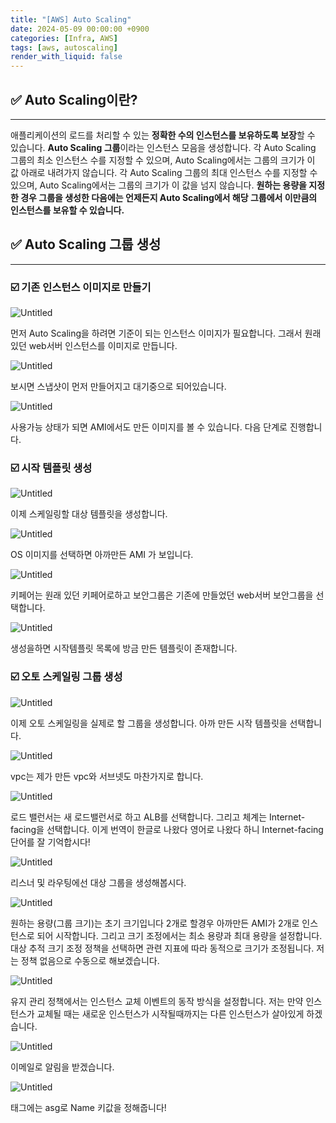 ```yaml
---
title: "[AWS] Auto Scaling"
date: 2024-05-09 00:00:00 +0900
categories: [Infra, AWS]
tags: [aws, autoscaling]
render_with_liquid: false
---
```


## ✅ Auto Scaling이란?

---

애플리케이션의 로드를 처리할 수 있는 **정확한 수의 인스턴스를 보유하도록 보장**할 수 있습니다. **Auto Scaling 그룹**이라는 인스턴스 모음을 생성합니다. 각 Auto Scaling 그룹의 최소 인스턴스 수를 지정할 수 있으며, Auto Scaling에서는 그룹의 크기가 이 값 아래로 내려가지 않습니다. 각 Auto Scaling 그룹의 최대 인스턴스 수를 지정할 수 있으며, Auto Scaling에서는 그룹의 크기가 이 값을 넘지 않습니다. **원하는 용량을 지정한 경우 그룹을 생성한 다음에는 언제든지 Auto Scaling에서 해당 그룹에서 이만큼의 인스턴스를 보유할 수 있습니다.**

## ✅ Auto Scaling 그룹 생성

---

### ☑️ 기존 인스턴스 이미지로 만들기

![Untitled](/assets/img/Infra/AWS/auto/Untitled.png)

먼저 Auto Scaling을 하려면 기준이 되는 인스턴스 이미지가 필요합니다. 그래서 원래 있던 web서버 인스턴스를 이미지로 만듭니다.

![Untitled](/assets/img/Infra/AWS/auto/Untitled%201.png)

보시면 스냅샷이 먼저 만들어지고 대기중으로 되어있습니다.

![Untitled](/assets/img/Infra/AWS/auto/Untitled%202.png)

사용가능 상태가 되면 AMI에서도 만든 이미지를 볼 수 있습니다. 다음 단계로 진행합니다.

### ☑️ 시작 템플릿 생성

![Untitled](/assets/img/Infra/AWS/auto/Untitled%203.png)

이제 스케일링할 대상 템플릿을 생성합니다.

![Untitled](/assets/img/Infra/AWS/auto/Untitled%204.png)

OS 이미지를 선택하면 아까만든 AMI 가 보입니다.

![Untitled](/assets/img/Infra/AWS/auto/Untitled%205.png)

키페어는 원래 있던 키페어로하고 보안그룹은 기존에 만들었던 web서버 보안그룹을 선택합니다.

![Untitled](/assets/img/Infra/AWS/auto/Untitled%206.png)

생성을하면 시작템플릿 목록에 방금 만든 템플릿이 존재합니다.

### ☑️ 오토 스케일링 그룹 생성

![Untitled](/assets/img/Infra/AWS/auto/Untitled%207.png)

이제 오토 스케일링을 실제로 할 그룹을 생성합니다. 아까 만든 시작 템플릿을 선택합니다.

![Untitled](/assets/img/Infra/AWS/auto/Untitled%208.png)

vpc는 제가 만든 vpc와 서브넷도 마찬가지로 합니다.

![Untitled](/assets/img/Infra/AWS/auto/Untitled%209.png)

로드 밸런서는 새 로드밸런서로 하고 ALB를 선택합니다. 그리고 체계는 Internet-facing을 선택합니다. 이게 번역이 한글로 나왔다 영어로 나왔다 하니 Internet-facing단어를 잘 기억합시다!

![Untitled](/assets/img/Infra/AWS/auto/Untitled%2010.png)

리스너 및 라우팅에선 대상 그룹을 생성해봅시다.

![Untitled](/assets/img/Infra/AWS/auto/Untitled%2011.png)

원하는 용량(그룹 크기)는 초기 크기입니다 2개로 할경우 아까만든 AMI가 2개로 인스턴스로 되어 시작합니다. 그리고 크기 조정에서는 최소 용량과 최대 용량을 설정합니다. 대상 추적 크기 조정 정책을 선택하면 관련 지표에 따라 동적으로 크기가 조정됩니다. 저는 정책 없음으로 수동으로 해보겠습니다.

![Untitled](/assets/img/Infra/AWS/auto/Untitled%2012.png)

유지 관리 정책에서는 인스턴스 교체 이벤트의 동작 방식을 설정합니다. 저는 만약 인스턴스가 교체될 때는 새로운 인스턴스가 시작될때까지는 다른 인스턴스가 살아있게 하겠습니다.

![Untitled](/assets/img/Infra/AWS/auto/Untitled%2013.png)

이메일로 알림을 받겠습니다.

![Untitled](/assets/img/Infra/AWS/auto/Untitled%2014.png)

태그에는 asg로 Name 키값을 정해줍니다!
